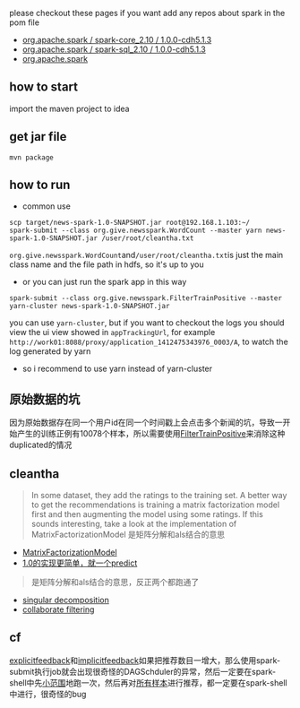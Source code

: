 please checkout these pages if you want add any repos about spark in the pom file

* [org.apache.spark / spark-core_2.10 / 1.0.0-cdh5.1.3](http://maven-repository.com/artifact/org.apache.spark/spark-core_2.10/1.0.0-cdh5.1.3)
* [org.apache.spark / spark-sql_2.10 / 1.0.0-cdh5.1.3](http://maven-repository.com/artifact/org.apache.spark/spark-sql_2.10/1.0.0-cdh5.1.3) 
* [org.apache.spark](http://maven-repository.com/artifact/org.apache.spark) 

## how to start

import the maven project to idea

## get jar file

```
mvn package
```

## how to run

* common use

```
scp target/news-spark-1.0-SNAPSHOT.jar root@192.168.1.103:~/
spark-submit --class org.give.newsspark.WordCount --master yarn news-spark-1.0-SNAPSHOT.jar /user/root/cleantha.txt
```
`org.give.newsspark.WordCount`and`/user/root/cleantha.txt`is just the main class name and the file path in hdfs, so it's up to you

* or you can just run the spark app in this way

```
spark-submit --class org.give.newsspark.FilterTrainPositive --master yarn-cluster news-spark-1.0-SNAPSHOT.jar
```

you can use `yarn-cluster`, but if you want to checkout the logs you should view the ui view showed in `appTrackingUrl`, for example `http://work01:8088/proxy/application_1412475343976_0003/A`, to watch the log generated by yarn

* so i recommend to use yarn instead of yarn-cluster

## 原始数据的坑

因为原始数据存在同一个用户id在同一个时间戳上会点击多个新闻的坑，导致一开始产生的训练正例有10078个样本，所以需要使用[FilterTrainPositive](https://github.com/zjhlocl/news-spark/blob/master/news-spark/src/main/scala/org/give/newsspark/FilterTrainPositive.scala)来消除这种duplicated的情况

## cleantha

>In some dataset, they add the ratings to the training set. A better way to get the recommendations is training a matrix factorization model first and then augmenting the model using some ratings. If this sounds interesting, take a look at the implementation of MatrixFactorizationModel
是矩阵分解和als结合的意思

* [MatrixFactorizationModel](https://github.com/apache/spark/blob/master/mllib/src/main/scala/org/apache/spark/mllib/recommendation/MatrixFactorizationModel.scala)
* [1.0的实现更简单，就一个predict](https://github.com/apache/spark/blob/branch-1.0/mllib/src/main/scala/org/apache/spark/mllib/recommendation/MatrixFactorizationModel.scala)

>是矩阵分解和als结合的意思，反正两个都跑通了

* [singular decomposition](https://github.com/zjhlocl/news-spark/blob/master/news-spark/src/main/scala/org/give/playspark/SingularDecomp.scala)
* [collaborate filtering](https://github.com/zjhlocl/news-spark/blob/master/news-spark/src/main/scala/org/give/playspark/CFonStandalone.scala)

## cf

[explicitfeedback](https://github.com/zjhlocl/news-spark/blob/master/news-spark/src/main/scala/org/give/newsspark/cfyarn/ExplicitWithBestModel.scala)和[implicitfeedback](https://github.com/zjhlocl/news-spark/blob/master/news-spark/src/main/scala/org/give/newsspark/cfyarn/ImplicitWithBestModel.scala)如果把推荐数目一增大，那么使用spark-submit执行job就会出现很奇怪的DAGSchduler的异常，然后一定要在spark-shell中先[小范围](https://github.com/zjhlocl/news-spark/blob/master/news-spark/src/main/scala/org/give/newsspark/cfyarn/ExplicitWithBestModel.scala#L54)地跑一次，然后再对[所有样本](https://github.com/zjhlocl/news-spark/blob/master/news-spark/src/main/scala/org/give/newsspark/cfyarn/ExplicitWithBestModel.scala#L53)进行推荐，都一定要在spark-shell中进行，很奇怪的bug
